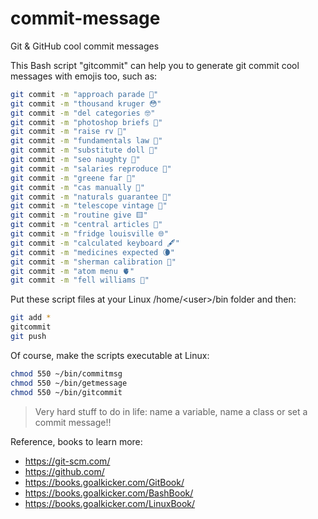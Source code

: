 # commit-message
Git &amp; GitHub cool commit messages

This Bash script "gitcommit" can help you to generate git commit cool messages with emojis too, such as:

```bash
git commit -m "approach parade 👒"
git commit -m "thousand kruger 😳"
git commit -m "del categories 🤓"
git commit -m "photoshop briefs 🌸"
git commit -m "raise rv 🧼"
git commit -m "fundamentals law 🦹"
git commit -m "substitute doll 🐓"
git commit -m "seo naughty 📇"
git commit -m "salaries reproduce 👃"
git commit -m "greene far 👞"
git commit -m "cas manually 🍺"
git commit -m "naturals guarantee 🏥"
git commit -m "telescope vintage 🐛"
git commit -m "routine give 🟨"
git commit -m "central articles 🐣"
git commit -m "fridge louisville 🌐"
git commit -m "calculated keyboard 🖋"
git commit -m "medicines expected 🌘"
git commit -m "sherman calibration 🌄"
git commit -m "atom menu 🫀"
git commit -m "fell williams 👚"
```


Put these script files at your Linux /home/&lt;user&gt;/bin folder and then:

```bash
git add *
gitcommit
git push
```

Of course, make the scripts executable at Linux:

```bash
chmod 550 ~/bin/commitmsg
chmod 550 ~/bin/getmessage
chmod 550 ~/bin/gitcommit
```

> Very hard stuff to do in life: name a variable, name a class or set a commit message!!

Reference, books to learn more:
- https://git-scm.com/
- https://github.com/
- https://books.goalkicker.com/GitBook/
- https://books.goalkicker.com/BashBook/
- https://books.goalkicker.com/LinuxBook/

